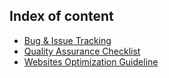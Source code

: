 ## Index of content

* [Bug & Issue Tracking](https://github.com/naacal/Documents/blob/master/BUG%20%26%20ISSUE%20TRACKING.md)
* [Quality Assurance Checklist](https://github.com/naacal/Documents/blob/master/Quality%20Assurance%20Checklist.md)
* [Websites Optimization Guideline](https://github.com/naacal/Documents/blob/master/Websites%20Optimization%20Guideline.md)